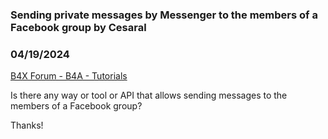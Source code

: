 ### Sending private messages by Messenger to the members of a Facebook group by Cesaral
### 04/19/2024
[B4X Forum - B4A - Tutorials](https://www.b4x.com/android/forum/threads/160598/)

Is there any way or tool or API that allows sending messages to the members of a Facebook group?  
  
Thanks!